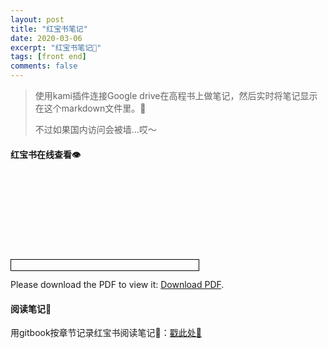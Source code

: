 ```yaml
---
layout: post
title: "红宝书笔记"
date: 2020-03-06
excerpt: "红宝书笔记📕"
tags: [front end]
comments: false
---
```




> 使用kami插件连接Google drive在高程书上做笔记，然后实时将笔记显示在这个markdown文件里。🤪
>
> 不过如果国内访问会被墙…哎～



#### 红宝书在线查看👁

<object data="https://drive.google.com/uc?export=view&id=1MLyN6mFvYnxlvlBwqYFQI_ibHO9d7WS1" type="application/pdf" width="800" height="950" style="border:1px solid black;">
    <embed src="https://drive.google.com/uc?export=view&id=1MLyN6mFvYnxlvlBwqYFQI_ibHO9d7WS1">
</object>

<p>Please download the PDF to view it: <a href="https://drive.google.com/uc?export=view&id=1MLyN6mFvYnxlvlBwqYFQI_ibHO9d7WS1">Download PDF</a>.</p>


#### 阅读笔记👀

用gitbook按章节记录红宝书阅读笔记🎯：[戳此处🤪](https://shawvey.github.io/Notes-for-js/)